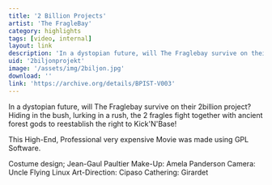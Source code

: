```yaml
---
title: '2 Billion Projects'
artist: 'The FragleBay'
category: highlights
tags: [video, internal]
layout: link
description: 'In a dystopian future, will The Fraglebay survive on their 2billion project?'
uid: '2biljonprojekt'
image: '/assets/img/2biljon.jpg'
download: ''
link: 'https://archive.org/details/BPIST-V003'
---
```

In a dystopian future, will The Fraglebay survive on their 2billion project? Hiding in the bush, lurking in a rush, the 2 fragles fight together with ancient forest gods to reestablish the right to Kick'N'Base!

This High-End, Professional very expensive Movie was made using GPL Software.

Costume design; Jean-Gaul Paultier
Make-Up: Amela Panderson
Camera: Uncle Flying Linux
Art-Direction: Cipaso
Cathering: Girardet 